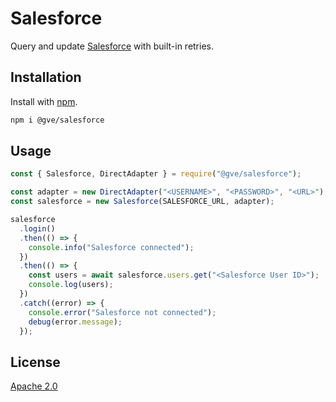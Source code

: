 # Salesforce

Query and update [Salesforce](https://www.salesforce.com/) with built-in retries.

## Installation

Install with [npm](https://www.npmjs.com/).

```bash
npm i @gve/salesforce
```

## Usage

```js
const { Salesforce, DirectAdapter } = require("@gve/salesforce");

const adapter = new DirectAdapter("<USERNAME>", "<PASSWORD>", "<URL>");
const salesforce = new Salesforce(SALESFORCE_URL, adapter);

salesforce
  .login()
  .then(() => {
    console.info("Salesforce connected");
  })
  .then(() => {
    const users = await salesforce.users.get("<Salesforce User ID>");
    console.log(users);
  })
  .catch((error) => {
    console.error("Salesforce not connected");
    debug(error.message);
  });
```

## License

[Apache 2.0](https://choosealicense.com/licenses/apache-2.0/)
